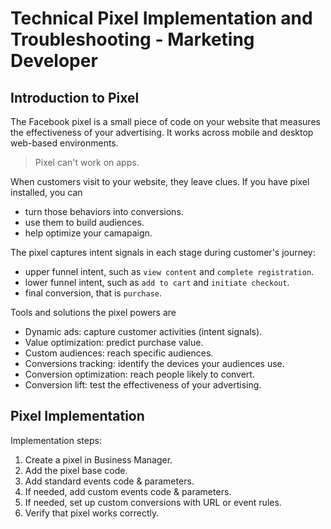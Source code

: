 # Technical Pixel Implementation and Troubleshooting - Marketing Developer

## Introduction to Pixel
The Facebook pixel is a small piece of code on your website that measures the effectiveness of your advertising. It works across mobile and desktop web-based environments.
>Pixel can't work on apps.

When customers visit to your website, they leave clues. If you have pixel installed, you can
- turn those behaviors into conversions.
- use them to build audiences.
- help optimize your camapaign.

The pixel captures intent signals in each stage during customer's journey:
- upper funnel intent, such as `view content` and `complete registration`.
- lower funnel intent, such as `add to cart` and `initiate checkout`.
- final conversion, that is `purchase`.

Tools and solutions the pixel powers are
- Dynamic ads: capture customer activities (intent signals).
- Value optimization: predict purchase value.
- Custom audiences: reach specific audiences.
- Conversions tracking: identify the devices your audiences use.
- Conversion optimization: reach people likely to convert.
- Conversion lift: test the effectiveness of your advertising.

## Pixel Implementation
Implementation steps:
1. Create a pixel in Business Manager.
2. Add the pixel base code.
3. Add standard events code & parameters.
4. If needed, add custom events code & parameters.
5. If needed, set up custom conversions with URL or event rules.
6. Verify that pixel works correctly.

